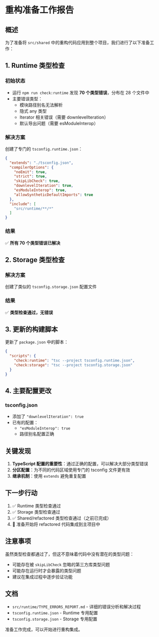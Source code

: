 # 重构准备工作报告

## 概述

为了准备将 `src/shared` 中的重构代码应用到整个项目，我们进行了以下准备工作：

## 1. Runtime 类型检查

### 初始状态
- 运行 `npm run check:runtime` 发现 **70 个类型错误**，分布在 28 个文件中
- 主要错误类型：
  - 模块路径别名无法解析
  - 隐式 any 类型
  - Iterator 相关错误（需要 downlevelIteration）
  - 默认导出问题（需要 esModuleInterop）

### 解决方案
创建了专门的 `tsconfig.runtime.json`：
```json
{
  "extends": "./tsconfig.json",
  "compilerOptions": {
    "noEmit": true,
    "strict": true,
    "skipLibCheck": true,
    "downlevelIteration": true,
    "esModuleInterop": true,
    "allowSyntheticDefaultImports": true
  },
  "include": [
    "src/runtime/**/*"
  ]
}
```

### 结果
✅ **所有 70 个类型错误已解决**

## 2. Storage 类型检查

### 解决方案
创建了类似的 `tsconfig.storage.json` 配置文件

### 结果
✅ **类型检查通过，无错误**

## 3. 更新的构建脚本

更新了 `package.json` 中的脚本：
```json
{
  "scripts": {
    "check:runtime": "tsc --project tsconfig.runtime.json",
    "check:storage": "tsc --project tsconfig.storage.json"
  }
}
```

## 4. 主要配置更改

### tsconfig.json
- 添加了 `"downlevelIteration": true`
- 已有的配置：
  - `"esModuleInterop": true`
  - 路径别名配置正确

## 关键发现

1. **TypeScript 配置的重要性**：通过正确的配置，可以解决大部分类型错误
2. **分区配置**：为不同的代码区域使用专门的 tsconfig 文件更有效
3. **继承机制**：使用 `extends` 避免重复配置

## 下一步行动

1. ✅ Runtime 类型检查通过
2. ✅ Storage 类型检查通过
3. ✅ Shared/refactored 类型检查通过（之前已完成）
4. 🔄 准备开始将 refactored 代码集成到主项目中

## 注意事项

虽然类型检查都通过了，但这不意味着代码中没有潜在的类型问题：
- 可能存在被 `skipLibCheck` 忽略的第三方库类型问题
- 可能存在运行时才会暴露的类型问题
- 建议在集成过程中逐步验证功能

## 文档

- `src/runtime/TYPE_ERRORS_REPORT.md` - 详细的错误分析和解决过程
- `tsconfig.runtime.json` - Runtime 专用配置
- `tsconfig.storage.json` - Storage 专用配置

准备工作完成，可以开始进行重构集成。 